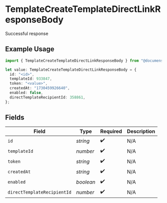 # TemplateCreateTemplateDirectLinkResponseBody

Successful response

## Example Usage

```typescript
import { TemplateCreateTemplateDirectLinkResponseBody } from "@documenso/sdk-typescript/models/operations";

let value: TemplateCreateTemplateDirectLinkResponseBody = {
  id: "<id>",
  templateId: 933847,
  token: "<value>",
  createdAt: "1730459926640",
  enabled: false,
  directTemplateRecipientId: 358861,
};
```

## Fields

| Field                       | Type                        | Required                    | Description                 |
| --------------------------- | --------------------------- | --------------------------- | --------------------------- |
| `id`                        | *string*                    | :heavy_check_mark:          | N/A                         |
| `templateId`                | *number*                    | :heavy_check_mark:          | N/A                         |
| `token`                     | *string*                    | :heavy_check_mark:          | N/A                         |
| `createdAt`                 | *string*                    | :heavy_check_mark:          | N/A                         |
| `enabled`                   | *boolean*                   | :heavy_check_mark:          | N/A                         |
| `directTemplateRecipientId` | *number*                    | :heavy_check_mark:          | N/A                         |